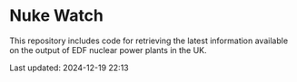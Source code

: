 # Nuke Watch

This repository includes code for retrieving the latest information available on the output of EDF nuclear power plants in the UK.

Last updated: 2024-12-19 22:13